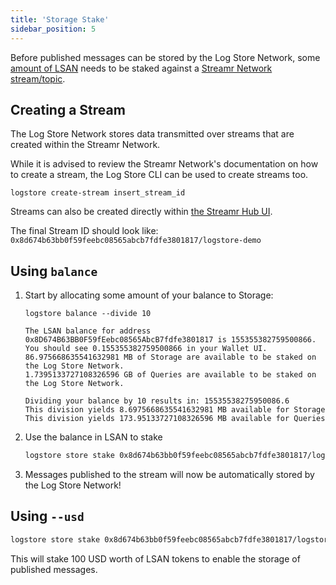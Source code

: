 ```yaml
---
title: 'Storage Stake'
sidebar_position: 5
---
```


Before published messages can be stored by the Log Store Network, some [amount of LSAN](https://docs.logstore.usher.so/network/cli/mint-lsan) needs to be staked against a [Streamr Network stream/topic](https://docs.streamr.network/usage/streams/what-are-streams).

## Creating a Stream

The Log Store Network stores data transmitted over streams that are created within the Streamr Network.

While it is advised to review the Streamr Network's documentation on how to create a stream, the Log Store CLI can be used to create streams too.

```shell
logstore create-stream insert_stream_id
```

Streams can also be created directly within [the Streamr Hub UI](https://streamr.network/hub/streams).

The final Stream ID should look like: `0x8d674b63bb0f59feebc08565abcb7fdfe3801817/logstore-demo`

## Using `balance`

1. Start by allocating some amount of your balance to Storage:

   ```shell
   logstore balance --divide 10
   ```

   ```shell
   The LSAN balance for address 0x8D674B63BB0F59fEebc08565AbcB7fdfe3801817 is 155355382759500866.
   You should see 0.155355382759500866 in your Wallet UI.
   86.975668635541632981 MB of Storage are available to be staked on the Log Store Network.
   1.7395133727108326596 GB of Queries are available to be staked on the Log Store Network.

   Dividing your balance by 10 results in: 15535538275950086.6
   This division yields 8.6975668635541632981 MB available for Storage
   This division yields 173.95133727108326596 MB available for Queries
   ```

2. Use the balance in LSAN to stake
   ```bash
   logstore store stake 0x8d674b63bb0f59feebc08565abcb7fdfe3801817/logstore-demo 15535538275950087
   ```
3. Messages published to the stream will now be automatically stored by the Log Store Network!

## Using `--usd`

```bash
logstore store stake 0x8d674b63bb0f59feebc08565abcb7fdfe3801817/logstore-demo --usd 100
```

This will stake 100 USD worth of LSAN tokens to enable the storage of published messages.
